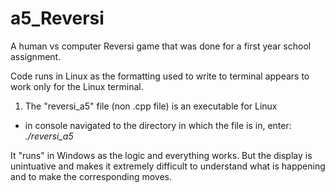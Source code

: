# a5_Reversi

A human vs computer Reversi game that was done for a first year school assignment.

Code runs in Linux as the formatting used to write to terminal appears to work only for the Linux terminal.

1) The "reversi_a5" file (non .cpp file) is an executable for Linux
 - in console navigated to the directory in which the file is in, enter: *./reversi_a5*

It "runs" in Windows as the logic and everything works.
But the display is unintuative and makes it extremely difficult to understand what is happening and to make the corresponding moves.
